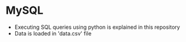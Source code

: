 # MySQL
- Executing SQL queries using python is explained in this repository
- Data is loaded in 'data.csv' file
